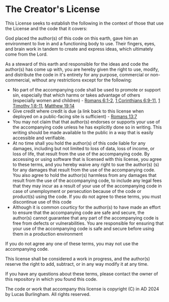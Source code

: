 # The Creator's License

This License seeks to establish the following in the context of those that use the License and the code that it covers:

God placed the author(s)  of this code on this earth, gave him an environment to live in and a functioning body to use. Their fingers, eyes, and brain work in tandem to create and express ideas, which ultimately come from the Lord.

As a steward of this earth and responsible for the ideas and code the author(s) has come up with, you are hereby given the right to use, modify, and distribute the code in it's entirety for any purpose, commercial or non-commercial, without any restrictions except for the following:

- No part of the accompanying code shall be used to promote or support sin, especially that which harms or takes advantage of others (especially women and children) - [Romans 6:1-2](https://www.biblegateway.com/passage/?search=Romans%206:1-2&version=NASB1995), [1 Corinthians 6:9-11](https://www.biblegateway.com/passage/?search=1%20Corinthians%206:9-11&version=NASB1995), [1 Timothy 1:8-11](https://www.biblegateway.com/passage/?search=1%20Timothy%201:8-11&version=NASB1995), [Matthew 19:14](https://www.biblegateway.com/passage/?search=Matthew%2019:14&version=NASB1995)
- Give credit where credit is due (a link back to this license when deployed on a public-facing site is sufficient) - [Romans 13:7](https://www.biblegateway.com/passage/?search=Romans%2013%3A7&version=NASB1995)
- You may not claim that that author(s)  endorses or supports your use of the accompanying code unless he has explicitly done so in writing. This writing should be made available to the public in a way that is easily accessible and verifiable.
- At no time shall you hold the author(s)  of this code liable for any damages, including but not limited to loss of data, loss of income, or loss of life, that result from the use of the accompanying code. By accessing or using software that is licensed with this license, you agree to these terms, and you hereby waive any right to sue the author(s) (s) for any damages that result from the use of the accompanying code. You also agree to hold the author(s) harmless from any damages that result from the use of the accompanying code, to include any legal fees that they may incur as a result of your use of the accompanying code in case of unemployment or persecution because of the code or product(s) using the code. If you do not agree to these terms, you must discontinue use of this code
- Although it is common courticy for the author(s) to have made an effort to ensure that the accompanying code are safe and secure, the author(s) cannot guarantee that any part of the accompanying code is free from defects or vulnerabilities. You are responsible for ensuring that your use of the accompanying code is safe and secure before using them in a production environment

If you do not agree any one of these terms, you may not use the accompanying code.

This license shall be considered a work in progress, and the author(s) reserve the right to add, subtract, or in any way modify it at any time.

If you have any questions about these terms, please contact the owner of this repository in which you found this code.

The code or work that accompany this license is copyright (C) in AD 2024 by Lucas Burlingham. All rights reserved.
